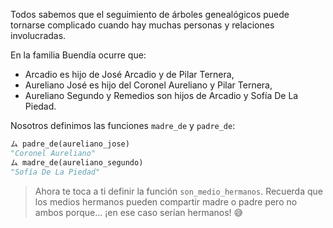 Todos sabemos que el seguimiento de árboles genealógicos puede tornarse complicado cuando hay muchas personas y relaciones involucradas.

En la familia Buendía ocurre que:

* Arcadio es hijo de José Arcadio y de Pilar Ternera,
* Aureliano José es hijo del Coronel Aureliano y Pilar Ternera,
* Aureliano Segundo y Remedios son hijos de Arcadio y Sofía De La Piedad.

Nosotros definimos las funciones `madre_de` y `padre_de`:

```python
ム padre_de(aureliano_jose)
"Coronel Aureliano"
ム madre_de(aureliano_segundo)
"Sofía De La Piedad"
```

> Ahora te toca a ti definir la función `son_medio_hermanos`. Recuerda que los medios hermanos pueden compartir madre o padre pero no ambos porque... ¡en ese caso serían hermanos! :sweat_smile:
